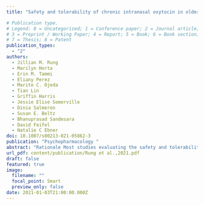```yaml
---
title: "Safety and tolerability of chronic intranasal oxytocin in older men: results from a randomized controlled trial"

# Publication type.
# Legend: 0 = Uncategorized; 1 = Conference paper; 2 = Journal article;
# 3 = Preprint / Working Paper; 4 = Report; 5 = Book; 6 = Book section;
# 7 = Thesis; 8 = Patent
publication_types:
  - "2"
authors:
  - Jillian M. Rung
  - Marilyn Horta
  - Erin M. Tammi
  - Eliany Perez
  - Marite C. Ojeda
  - Tian Lin
  - Griffin Harris
  - Jessie Elise Somerville
  - Dinia Salmeron
  - Susan E. Beltz
  - Bhanuprasad Sandesara
  - David Feifel
  - Natalie C Ebner
doi: 10.1007/s00213-021-05862-3
publication: "Psychopharmacology "
abstract: "Rationale Most studies evaluating the safety and tolerability of intranasal oxytocin (OT) have not reported consistent adverse events (AEs), but they have largely focused on young men and single-dose administration. Thus, it is unclear whether these findings translate to older individuals and with longer administration periods. Objective Extending previous work, this study investigated the safety and tolerability of chronic intranasal OT in generally healthy older men. Methods Data were from a randomized, placebo (P)-controlled, double-blind clinical trial evaluating the effects of 4 weeks of self-administered intranasal OT (24 IU twice daily) in older adults with no major physical or cognitive impairments. Heart rate, blood pressure, urine osmolality, and serum metabolic biomarkers were obtained before and at the end of the intervention. AEs were collected during the first 3 weeks and 1 week after cessation of treatment. Results Of 103 participants recruited, 95 were randomized and received the intervention (OT = 49, P = 46). OT had no significant impact on cardiovascular, urine, or serum measures. The AEs reported for both treatments were generally mild and few in number, though one participant assigned to OT and two assigned to P dropped out due to AEs. Relative to P, OT did not significantly increase the likelihood of reporting AEs, nor the number or severity of AEs reported. Conclusion Chronic intranasal OT appears safe and well-tolerated in generally healthy older men. These findings provide support for continued human research on potential benefits of chronic OT in older adult populations."
url_pdf: content/publication/Rung et al.,2021.pdf
draft: false
featured: true
image:
  filename: ""
  focal_point: Smart
  preview_only: false
date: 2021-01-03T21:00:00.000Z
---
```

